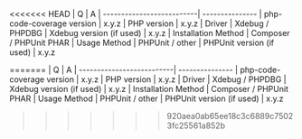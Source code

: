 <<<<<<< HEAD
| Q                         | A
| --------------------------| ---------------
| php-code-coverage version | x.y.z
| PHP version               | x.y.z
| Driver                    | Xdebug / PHPDBG
| Xdebug version (if used)  | x.y.z
| Installation Method       | Composer / PHPUnit PHAR
| Usage Method              | PHPUnit / other
| PHPUnit version (if used) | x.y.z

<!--
- Please fill in this template according to your issue.
- Please keep the table shown above at the top of your issue.
- Please post code as text (using proper markup). Do not post screenshots of code.
- For support request or how-tos, visit https://phpunit.de/support.html
- Otherwise, replace this comment by the description of your issue.
-->

=======
| Q                         | A
| --------------------------| ---------------
| php-code-coverage version | x.y.z
| PHP version               | x.y.z
| Driver                    | Xdebug / PHPDBG
| Xdebug version (if used)  | x.y.z
| Installation Method       | Composer / PHPUnit PHAR
| Usage Method              | PHPUnit / other
| PHPUnit version (if used) | x.y.z

<!--
- Please fill in this template according to your issue.
- Please keep the table shown above at the top of your issue.
- Please post code as text (using proper markup). Do not post screenshots of code.
- For support request or how-tos, visit https://phpunit.de/support.html
- Otherwise, replace this comment by the description of your issue.
-->

>>>>>>> 920aea0ab65ee18c3c6889c75023fc25561a852b
